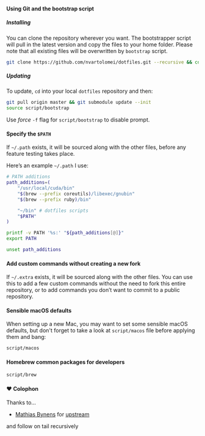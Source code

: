 #### Using Git and the bootstrap script

##### Installing

You can clone the repository wherever you want. The bootstrapper script will
pull in the latest version and copy the files to your home folder. Please note
that all existing files will be overwritten by `bootstrap` script.

```bash
git clone https://github.com/nvartolomei/dotfiles.git --recursive && cd dotfiles && source script/bootstrap
```

##### Updating

To update, `cd` into your local `dotfiles` repository and then:

```bash
git pull origin master && git submodule update --init
source script/bootstrap
```

Use *force* `-f` flag for `script/bootstrap` to disable prompt.

#### Specify the `$PATH`

If `~/.path` exists, it will be sourced along with the other files, before any feature testing takes place.

Here’s an example `~/.path` I use:

```bash
# PATH additions
path_additions=(
    "/usr/local/cuda/bin"
    "$(brew --prefix coreutils)/libexec/gnubin"
    "$(brew --prefix ruby)/bin"

    "~/bin" # dotfiles scripts
    "$PATH"
)

printf -v PATH '%s:' "${path_additions[@]}"
export PATH

unset path_additions
```

#### Add custom commands without creating a new fork

If `~/.extra` exists, it will be sourced along with the other files.
You can use this to add a few custom commands without the need to fork this
entire repository, or to add commands you don’t want to commit to a public
repository.

#### Sensible macOS defaults

When setting up a new Mac, you may want to set some sensible macOS defaults,
but don't forget to take a look at `script/macos` file before applying them and bang:

```bash
script/macos
```

#### Homebrew common packages for developers

```bash
script/brew
```

#### ♥ Colophon

Thanks to…

* [Mathias Bynens](http://mathiasbynens.be/) for [upstream](https://github.com/mathiasbynens/dotfiles)

and follow on tail recursively

